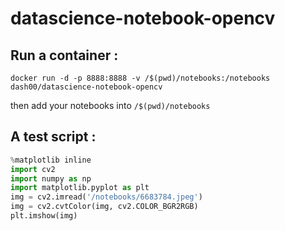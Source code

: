 # datascience-notebook-opencv


## Run a container : 

```
docker run -d -p 8888:8888 -v /$(pwd)/notebooks:/notebooks dash00/datascience-notebook-opencv
```
then add your notebooks into `/$(pwd)/notebooks`

## A test script : 

```python
%matplotlib inline
import cv2
import numpy as np
import matplotlib.pyplot as plt
img = cv2.imread('/notebooks/6683784.jpeg')
img = cv2.cvtColor(img, cv2.COLOR_BGR2RGB)
plt.imshow(img)
```

